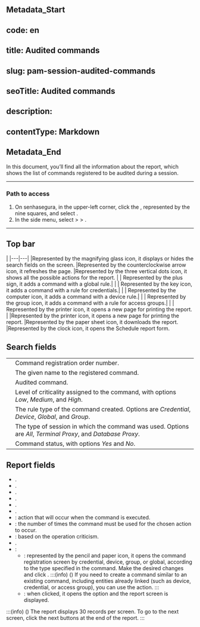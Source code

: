 ## Metadata_Start 
## code: en
## title: Audited commands 
## slug: pam-session-audited-commands 
## seoTitle: Audited commands 
## description:  
## contentType: Markdown 
## Metadata_End
In this document, you’ll find all the information about the  report, which shows the list of commands registered to be audited during a session.

---
### Path to access

1. On senhasegura, in the upper-left corner, click the , represented by the nine squares, and select .
2. In the side menu, select  >  > .

---

## Top bar
|
|---|---|
|Represented by the magnifying glass icon, it displays or hides the search fields on the screen.
|Represented by the counterclockwise arrow icon, it refreshes the page.
|Represented by the three vertical dots icon, it shows all the possible actions for the report.
| | Represented by the plus sign, it adds a command with a global rule.|
|  | Represented by the key icon, it adds a command with a rule for credentials.|
|   | Represented by the computer icon, it adds a command with a device rule.|
| | Represented by the group icon, it adds a command with a rule for access groups.|
| | Represented by the printer icon, it opens a new page for printing the report. |
|Represented by the printer icon, it opens a new page for printing the report.
|Represented by the paper sheet icon, it downloads the report.
|Represented by the clock icon, it opens the Schedule report form.


## Search fields

| | |
| ------------- | ---------------------- |
| | Command registration order number.|
| | The given name to the registered command.|
| | Audited command.|
| | Level of criticality assigned to the command, with options *Low*, *Medium*, and *High*. |
| | The rule type of the command created. Options are *Credential*, *Device*, *Global*, and *Group*.|
|   | The type of session in which the command was used. Options are *All*, *Terminal Proxy*, and *Database Proxy*. |
| | Command status, with options *Yes* and *No*.|


## Report fields

* .
* .
* .
* .
* .
* .
* : action that will occur when the command is executed.
* : the number of times the command must be used for the chosen action to occur.
* : based on the operation criticism.
* .
* :
    * : represented by the pencil and paper icon, it opens the command registration screen by credential, device, group, or global, according to the type specified in the command. Make the desired changes and click .
        :::(info) ()
        If you need to create a command similar to an existing command, including entities already linked (such as device, credential, or access group), you can use the  action.
        :::
    * : when clicked, it opens the  option and the report screen  is displayed.

:::(info) ()
The report displays 30 records per screen. To go to the next screen, click the next buttons at the end of the report.
:::
